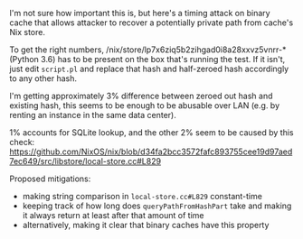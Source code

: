 I'm not sure how important this is, but here's a timing attack on binary cache that
allows attacker to recover a potentially private path from cache's Nix store. 

To get the right numbers, /nix/store/lp7x6ziq5b2zihgad0i8a28xxvz5vnrr-* (Python 3.6)
has to be present on the box that's running the test. If it isn't, just edit `script.pl`
and replace that hash and half-zeroed hash accordingly to any other hash.

I'm getting approximately 3% difference between zeroed out hash and existing hash,
this seems to be enough to be abusable over LAN (e.g. by renting an instance in the
same data center).

1% accounts for SQLite lookup, and the other 2% seem to be caused by this check:
https://github.com/NixOS/nix/blob/d34fa2bcc3572fafc893755cee19d97aed7ec649/src/libstore/local-store.cc#L829

Proposed mitigations:

* making string comparison in `local-store.cc#L829` constant-time
* keeping track of how long does `queryPathFromHashPart` take and
  making it always return at least after that amount of time
* alternatively, making it clear that binary caches have this property
